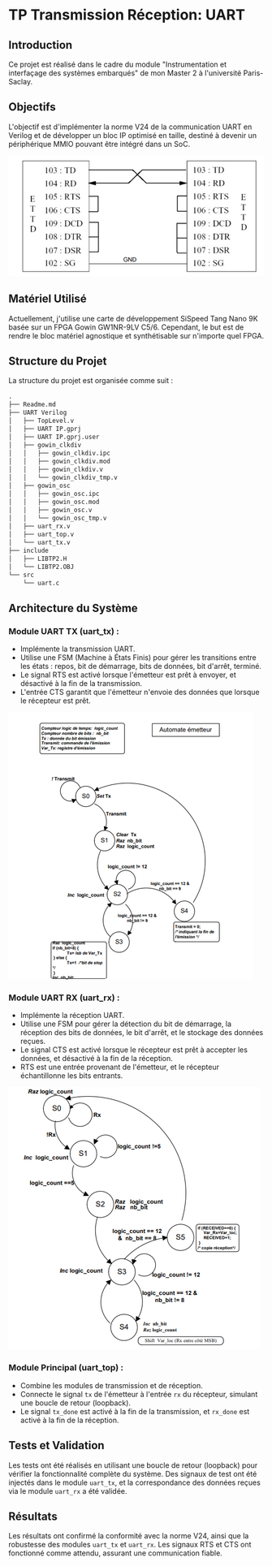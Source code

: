 # TP Transmission Réception: UART

## Introduction
Ce projet est réalisé dans le cadre du module "Instrumentation et interfaçage des systèmes embarqués" de mon Master 2 à l'université Paris-Saclay.

## Objectifs
L'objectif est d'implémenter la norme V24 de la communication UART en Verilog et de développer un bloc IP optimisé en taille, destiné à devenir un périphérique MMIO pouvant être intégré dans un SoC.

![](./norme_V24.png)

## Matériel Utilisé
Actuellement, j'utilise une carte de développement SiSpeed Tang Nano 9K basée sur un FPGA Gowin GW1NR-9LV C5/6. Cependant, le but est de rendre le bloc matériel agnostique et synthétisable sur n'importe quel FPGA.

## Structure du Projet
La structure du projet est organisée comme suit :
```plaintext
.
├── Readme.md
├── UART Verilog
│   ├── TopLevel.v
│   ├── UART IP.gprj
│   ├── UART IP.gprj.user
│   ├── gowin_clkdiv
│   │   ├── gowin_clkdiv.ipc
│   │   ├── gowin_clkdiv.mod
│   │   ├── gowin_clkdiv.v
│   │   └── gowin_clkdiv_tmp.v
│   ├── gowin_osc
│   │   ├── gowin_osc.ipc
│   │   ├── gowin_osc.mod
│   │   ├── gowin_osc.v
│   │   └── gowin_osc_tmp.v
│   ├── uart_rx.v
│   ├── uart_top.v
│   └── uart_tx.v
├── include
│   ├── LIBTP2.H
│   └── LIBTP2.OBJ
└── src
    └── uart.c
```


## Architecture du Système

### Module UART TX (uart_tx) :
- Implémente la transmission UART.
- Utilise une FSM (Machine à États Finis) pour gérer les transitions entre les états : repos, bit de démarrage, bits de données, bit d'arrêt, terminé.
- Le signal RTS est activé lorsque l'émetteur est prêt à envoyer, et désactivé à la fin de la transmission.
- L'entrée CTS garantit que l'émetteur n'envoie des données que lorsque le récepteur est prêt.

![](./transmit_FSM.png)



### Module UART RX (uart_rx) :
- Implémente la réception UART.
- Utilise une FSM pour gérer la détection du bit de démarrage, la réception des bits de données, le bit d'arrêt, et le stockage des données reçues.
- Le signal CTS est activé lorsque le récepteur est prêt à accepter les données, et désactivé à la fin de la réception.
- RTS est une entrée provenant de l'émetteur, et le récepteur échantillonne les bits entrants.

![](./receive_FSM.png)

### Module Principal (uart_top) :
- Combine les modules de transmission et de réception.
- Connecte le signal `tx` de l'émetteur à l'entrée `rx` du récepteur, simulant une boucle de retour (loopback).
- Le signal `tx_done` est activé à la fin de la transmission, et `rx_done` est activé à la fin de la réception.

## Tests et Validation
Les tests ont été réalisés en utilisant une boucle de retour (loopback) pour vérifier la fonctionnalité complète du système. Des signaux de test ont été injectés dans le module `uart_tx`, et la correspondance des données reçues via le module `uart_rx` a été validée.

## Résultats
Les résultats ont confirmé la conformité avec la norme V24, ainsi que la robustesse des modules `uart_tx` et `uart_rx`. Les signaux RTS et CTS ont fonctionné comme attendu, assurant une communication fiable.
